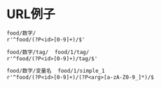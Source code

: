 # URL例子

```txt
food/数字/
r'^food/(?P<id>[0-9]+)/$'

food/数字/tag/  food/1/tag/
r'^food/(?P<id>[0-9]+)/tag/$'

food/数字/变量名  food/1/simple_1
r'^food/(?P<id>[0-9]+)/(?P<arg>[a-zA-Z0-9_]*)/$
```


                      